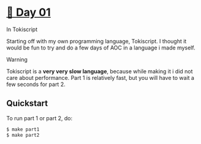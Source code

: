 # [🎄 Day 01](https://adventofcode.com/2023/day/1)
In Tokiscript

Starting off with my own programming language, Tokiscript. I thought it would be fun to try and do a few days of AOC in a language i made myself.

> [!WARNING]
> Tokiscript is a **very very slow language**, because while making it i did not care about
> performance. Part 1 is relatively fast, but you will have to wait a few seconds for part 2.

## Quickstart
To run part 1 or part 2, do:
```sh
$ make part1
$ make part2
```
